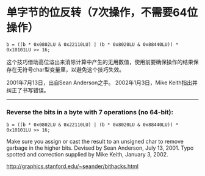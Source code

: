 # 单字节的位反转（7次操作，不需要64位操作）

```
b = ((b * 0x0802LU & 0x22110LU) | (b * 0x8020LU & 0x88440LU)) * 0x10101LU >> 16;
```
这个技巧借助高位溢出来消除计算中产生的无用数值，使用前要确保操作的结果保存在无符号char型变量里，以避免这个技巧失效。

2001年7月13日，出自Sean Anderson之手。 
2002年1月3日，Mike Keith指出并纠正了书写错误。

***

### Reverse the bits in a byte with 7 operations (no 64-bit):



```
b = ((b * 0x0802LU & 0x22110LU) | (b * 0x8020LU & 0x88440LU)) * 0x10101LU >> 16; 
```

  Make sure you assign or cast the result to an unsigned char to remove  garbage in the higher bits.   Devised by Sean Anderson, July 13, 2001.  Typo spotted and correction supplied by Mike Keith, January 3, 2002.

http://graphics.stanford.edu/~seander/bithacks.html